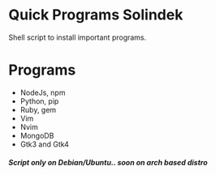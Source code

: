 # Quick Programs Solindek
Shell script to install important programs. 

# Programs 
- NodeJs, npm
- Python, pip
- Ruby, gem
- Vim
- Nvim
- MongoDB
- Gtk3 and Gtk4

##### Script only on Debian/Ubuntu.. soon on arch based distro
